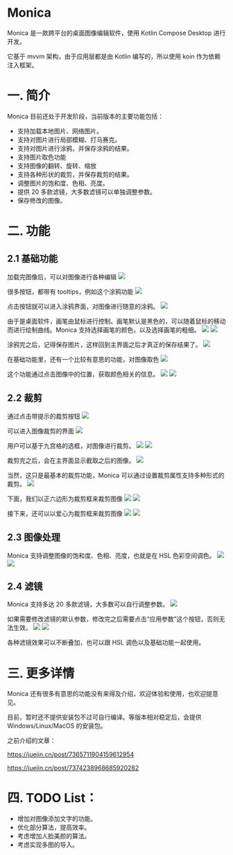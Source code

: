 # Monica
Monica 是一款跨平台的桌面图像编辑软件，使用 Kotlin Compose Desktop 进行开发。

它基于 mvvm 架构，由于应用层都是由 Kotlin 编写的，所以使用 koin 作为依赖注入框架。

# 一. 简介
Monica 目前还处于开发阶段，当前版本的主要功能包括：

* 支持加载本地图片、网络图片。
* 支持对图片进行局部模糊、打马赛克。
* 支持对图片进行涂鸦，并保存涂鸦的结果。
* 支持图片取色功能
* 支持图像的翻转、旋转、缩放
* 支持各种形状的裁剪，并保存裁剪的结果。
* 调整图片的饱和度、色相、亮度。
* 提供 20 多款滤镜，大多数滤镜可以单独调整参数。
* 保存修改的图像。

# 二. 功能

## 2.1 基础功能
加载完图像后，可以对图像进行各种编辑
![](images/1-1.png)

很多按钮，都带有 tooltips，例如这个涂鸦功能
![](images/1-2.png)

点击按钮就可以进入涂鸦界面，对图像进行随意的涂鸦。
![](images/1-3.png)

由于是桌面软件，画笔由鼠标进行控制。画笔默认是黑色的，可以随着鼠标的移动而进行绘制曲线。Monica 支持选择画笔的颜色，以及选择画笔的粗细。
![](images/1-4.png)
![](images/1-5.png)

涂鸦完之后，记得保存图片，这样回到主界面之后才真正的保存结果了。
![](images/1-6.png)

在基础功能里，还有一个比较有意思的功能，对图像取色
![](images/1-7.png)

这个功能通过点击图像中的位置，获取颜色相关的信息。
![](images/1-8.png)
![](images/1-9.png)

## 2.2 裁剪

通过点击带提示的裁剪按钮
![](images/2-1.png)

可以进入图像裁剪的界面
![](images/2-2.png)

用户可以基于九宫格的选框，对图像进行裁剪。
![](images/2-3.png)
![](images/2-4.png)

裁剪完之后，会在主界面显示截取之后的图像。
![](images/2-5.png)

当然，这只是最基本的裁剪功能，Monica 可以通过设置裁剪属性支持多种形式的裁剪。
![](images/2-6.png)

下面，我们以正六边形为裁剪框来裁剪图像
![](images/2-7.png)
![](images/2-8.png)

接下来，还可以以爱心为裁剪框来裁剪图像
![](images/2-9.png)
![](images/2-10.png)

## 2.3 图像处理
Monica 支持调整图像的饱和度、色相、亮度，也就是在 HSL 色彩空间调色。
![](images/3-1.png)
![](images/3-2.png)

## 2.4 滤镜
Monica 支持多达 20 多款滤镜，大多数可以自行调整参数。
![](images/4-1.png)

如果需要修改滤镜的默认参数，修改完之后需要点击“应用参数”这个按钮，否则无法生效。
![](images/4-2.png)
![](images/4-3.png)

各种滤镜效果可以不断叠加，也可以跟 HSL 调色以及基础功能一起使用。

# 三. 更多详情

Monica 还有很多有意思的功能没有来得及介绍，欢迎体验和使用，也欢迎提意见。

目前，暂时还不提供安装包不过可自行编译。等版本相对稳定后，会提供 Windows/Linux/MacOS 的安装包。

之前介绍的文章：

https://juejin.cn/post/7365711904159612954

https://juejin.cn/post/7374238968685920282


# 四. TODO List：

* 增加对图像添加文字的功能。
* 优化部分算法，提高效率。
* 考虑增加人脸美颜的算法。
* 考虑实现多图的导入。